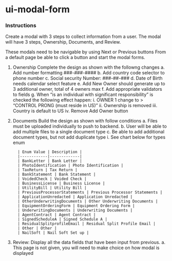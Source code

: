 # ui-modal-form

### Instructions

Create a modal with 3 steps to collect information from a user. The modal will have 3 steps, Ownership, Documents, and Review.

These modals need to be navigable by using Next or Previous buttons
From a default page be able to click a button and start the modal forms.

1.  Ownership
    Complete the design as shown with the followng changes
    a. Add number formatting ###-###-####
    b. Add country code selector to phone number
    c. Social security Number: ###-##-###
    d. Date of Birth needs calendar select feature
    e. Add New Owner should generate up to 3 additional owner, total of 4 owners max
    f. Add appropriate validators to fields
    g. When “is an individual with significant responsibility” is checked the following effect happen:
    i. OWNER 1 change to > “CONTROL PRONG (must reside in US)”
    ii. Ownership is removed
    iii. Country is default to US
    iv. Remove Add Owner button
2.  Documents
    Build the design as shown with follow conditions
    a. Files must be uploaded individually to push to backend.
    b. User will be able to add multiple files to a single document type
    c. Be able to add additional document types, but not add duplicate type
    i. See chart below for types enum

          | Enum Value | Description |
          |------------|-------------|
          | BankLetter | Bank Letter |
          | PhotoIdentification | Photo Identification |
          | TaxReturn | Tax Return |
          | BankStatement | Bank Statement |
          | VoidedCheck | Voided Check |
          | BusinessLicense | Business License |
          | UtilityBill | Utility Bill |
          | PreviousProcessorStatements | Previous Processor Statements |
          | ApplicationUnredacted | Application Unredacted |
          | OtherUnderwritingDocuments | Other Underwriting Documents |
          | EquipmentOrderingForm | Equipment Ordering Form |
          | UnderwritingDocuments | Underwriting Documents |
          | AgentContract | Agent Contract |
          | SignedScheduleA | Signed Schedule A |
          | ResidualSplitprofileEmail | Residual Split Profile Email |
          | Other | Other |
          | NailSoft | Nail Soft Set up |

3.  Review:
    Display all the data fields that have been input from previous.
    a. This page is not given, you will need to make choice on how modal is
    displayed
